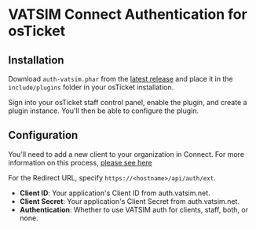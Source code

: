 # VATSIM Connect Authentication for osTicket

## Installation

Download `auth-vatsim.phar` from the
[latest release](https://github.com/vatsimnetwork/osticket-auth-vatsim/releases/latest)
and place it in the `include/plugins` folder in your osTicket installation.

Sign into your osTicket staff control panel, enable the plugin, and create a
plugin instance. You'll then be able to configure the plugin.

## Configuration

You'll need to add a new client to your organization in Connect. For more
information on this process, [please see here](https://vatsim.dev/services/connect/)

For the Redirect URL, specify `https://<hostname>/api/auth/ext`.

* **Client ID**: Your application's Client ID from auth.vatsim.net.
* **Client Secret**: Your application's Client Secret from auth.vatsim.net.
* **Authentication**: Whether to use VATSIM auth for clients, staff, both, or none.
